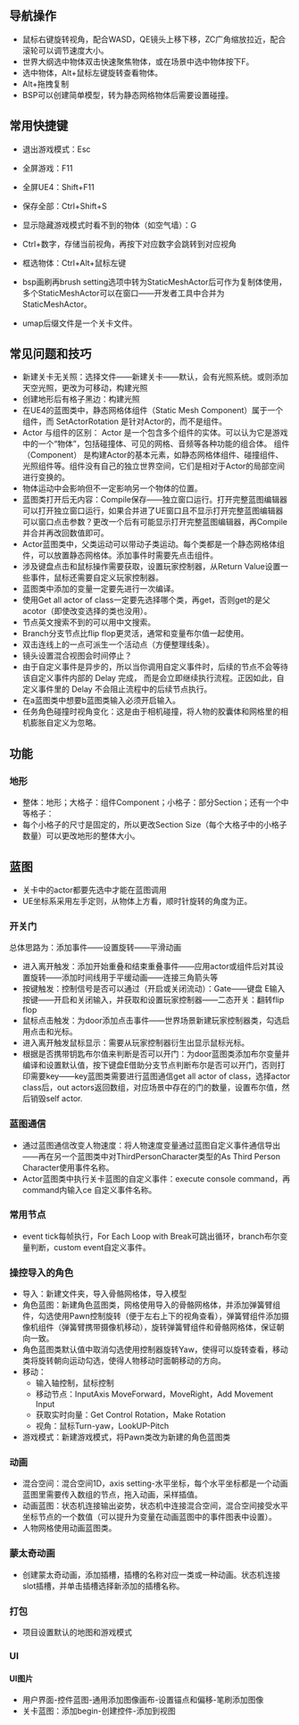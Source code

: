 ## 导航操作
  - 鼠标右键旋转视角，配合WASD，QE镜头上移下移，ZC广角缩放拉近，配合滚轮可以调节速度大小。
  - 世界大纲选中物体双击快速聚焦物体，或在场景中选中物体按下F。
  - 选中物体，Alt+鼠标左键旋转查看物体。
- Alt+拖拽复制
- BSP可以创建简单模型，转为静态网格物体后需要设置碰撞。

## 常用快捷键
- 退出游戏模式：Esc
- 全屏游戏：F11
- 全屏UE4：Shift+F11
- 保存全部：Ctrl+Shift+S 
- 显示隐藏游戏模式时看不到的物体（如空气墙）：G
- Ctrl+数字，存储当前视角，再按下对应数字会跳转到对应视角
- 框选物体：Ctrl+Alt+鼠标左键

- bsp画刷再brush setting选项中转为StaticMeshActor后可作为复制体使用，多个StaticMeshActor可以在窗口——开发者工具中合并为StaticMeshActor。
- umap后缀文件是一个关卡文件。

## 常见问题和技巧
- 新建关卡无关照：选择文件——新建关卡——默认，会有光照系统。或则添加天空光照，更改为可移动，构建光照
- 创建地形后有格子黑边：构建光照
- 在UE4的蓝图类中，静态网格体组件（Static Mesh Component）属于一个组件，而 SetActorRotation 是针对Actor的，而不是组件。
- Actor 与组件的区别：
  Actor 是一个包含多个组件的实体。可以认为它是游戏中的一个“物体”，包括碰撞体、可见的网格、音频等各种功能的组合体。
  组件（Component） 是构建Actor的基本元素，如静态网格体组件、碰撞组件、光照组件等。组件没有自己的独立世界空间，它们是相对于Actor的局部空间进行变换的。
- 物体运动中会影响但不一定影响另一个物体的位置。
- 蓝图类打开后无内容：Compile保存——独立窗口运行。打开完整蓝图编辑器可以打开独立窗口运行，如果合并进了UE窗口且不显示打开完整蓝图编辑器可以窗口点击参数？更改一个后有可能显示打开完整蓝图编辑器，再Compile并合并再改回数值即可。
- Actor蓝图类中，父类运动可以带动子类运动。每个类都是一个静态网格体组件，可以放置静态网格体。添加事件时需要先点击组件。
- 涉及键盘点击和鼠标操作需要获取，设置玩家控制器，从Return Value设置一些事件，鼠标还需要自定义玩家控制器。
- 蓝图类中添加的变量一定要先进行一次编译。
- 使用Get all actor of class一定要先选择哪个类，再get，否则get的是父acotor（即使改变选择的类也没用）。
- 节点英文搜索不到的可以用中文搜索。
- Branch分支节点比flip flop更灵活，通常和变量布尔值一起使用。
- 双击连线上的一点可派生一个活动点（方便整理线条）。
- 镜头设置混合视图会时间停止？
- 由于自定义事件是异步的，所以当你调用自定义事件时，后续的节点不会等待该自定义事件内部的 Delay 完成，
而是会立即继续执行流程。正因如此，自定义事件里的 Delay 不会阻止流程中的后续节点执行。
- 在a蓝图类中想要b蓝图类输入必须开启输入。
- 任务角色碰撞时视角变化：这是由于相机碰撞，将人物的胶囊体和网格里的相机膨胀自定义为忽略。

## 功能
### 地形
- 整体：地形；大格子：组件Component；小格子：部分Section；还有一个中等格子：
- 每个小格子的尺寸是固定的，所以更改Section Size（每个大格子中的小格子数量）可以更改地形的整体大小。

## 蓝图
- 关卡中的actor都要先选中才能在蓝图调用
- UE坐标系采用左手定则，从物体上方看，顺时针旋转的角度为正。
### 开关门
总体思路为：添加事件——设置旋转——平滑动画
- 进入离开触发：添加开始重叠和结束重叠事件——应用actor或组件后对其设置旋转——添加时间线用于平缓动画——连接三角箭头等
- 按键触发：控制信号是否可以通过（开启或关闭流动）：Gate——键盘 E输入按键——开启和关闭输入，并获取和设置玩家控制器——二态开关：翻转flip flop
- 鼠标点击触发：为door添加点击事件——世界场景新建玩家控制器类，勾选启用点击和光标。
- 进入离开触发鼠标显示：需要从玩家控制器衍生出显示鼠标光标。
- 根据是否携带钥匙布尔值来判断是否可以开门：为door蓝图类添加布尔变量并编译和设置默认值，按下键盘E借助分支节点判断布尔是否可以开门，否则打印需要key——key蓝图类需要进行蓝图通信get all actor of class，选择actor class后，out actors返回数组，对应场景中存在的门的数量，设置布尔值，然后销毁self actor.
### 蓝图通信
- 通过蓝图通信改变人物速度：将人物速度变量通过蓝图自定义事件通信导出——再在另一个蓝图类中对ThirdPersonCharacter类型的As Third Person Character使用事件名称。
- Actor蓝图类中执行关卡蓝图的自定义事件：execute console command，再command内输入ce 自定义事件名称。
### 常用节点
- event tick每帧执行，For Each Loop with Break可跳出循环，branch布尔变量判断，custom event自定义事件。

### 操控导入的角色
- 导入：新建文件夹，导入骨骼网格体，导入模型
- 角色蓝图：新建角色蓝图类，网格使用导入的骨骼网格体，并添加弹簧臂组件，勾选使用Pawn控制旋转（便于左右上下的视角查看），弹簧臂组件添加摄像机组件（弹簧臂携带摄像机移动），旋转弹簧臂组件和骨骼网格体，保证朝向一致。
- 角色蓝图类默认值中取消勾选使用控制器旋转Yaw，使得可以旋转查看，移动类将旋转朝向运动勾选，使得人物移动时面朝移动的方向。
- 移动：
  - 输入轴控制，鼠标控制
  - 移动节点：InputAxis MoveForward，MoveRight，Add Movement Input
  - 获取实时向量：Get Control Rotation，Make Rotation
  - 视角：鼠标Turn-yaw，LookUP-Pitch
- 游戏模式：新建游戏模式，将Pawn类改为新建的角色蓝图类
### 动画
- 混合空间：混合空间1D，axis setting-水平坐标，每个水平坐标都是一个动画蓝图里需要传入数组的节点，拖入动画，采样插值。
- 动画蓝图：状态机连接输出姿势，状态机中连接混合空间，混合空间接受水平坐标节点的一个数值（可以提升为变量在动画蓝图中的事件图表中设置）。
- 人物网格使用动画蓝图类。
### 蒙太奇动画
- 创建蒙太奇动画，添加插槽，插槽的名称对应一类或一种动画。状态机连接slot插槽，并单击插槽选择新添加的插槽名称。
### 打包
- 项目设置默认的地图和游戏模式
### UI
#### UI图片
- 用户界面-控件蓝图-通用添加图像画布-设置锚点和偏移-笔刷添加图像
- 关卡蓝图：添加begin-创建控件-添加到视图

